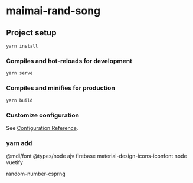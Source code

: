 # maimai-rand-song

## Project setup
```
yarn install
```

### Compiles and hot-reloads for development
```
yarn serve
```

### Compiles and minifies for production
```
yarn build
```

### Customize configuration
See [Configuration Reference](https://cli.vuejs.org/config/).

### yarn add
@mdi/font
@types/node
ajv
firebase
material-design-icons-iconfont
node
vuetify

random-number-csprng

